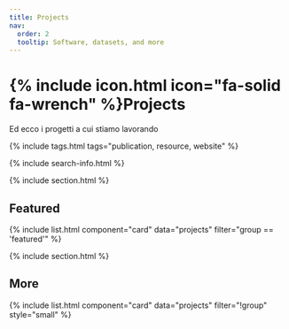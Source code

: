 ```yaml
---
title: Projects
nav:
  order: 2
  tooltip: Software, datasets, and more
---
```


# {% include icon.html icon="fa-solid fa-wrench" %}Projects

Ed ecco i progetti a cui stiamo lavorando

{% include tags.html tags="publication, resource, website" %}

{% include search-info.html %}

{% include section.html %}

## Featured

{% include list.html component="card" data="projects" filter="group == 'featured'" %}

{% include section.html %}

## More

{% include list.html component="card" data="projects" filter="!group" style="small" %}
